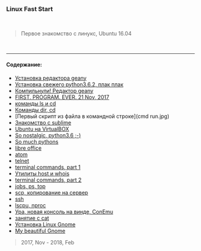 ### Linux Fast Start


<br>


> Первое знакомство с линукс, Ubuntu 16.04


<br>

___


#### Содержание:

+ [Установка редактора geany](install_geany.jpg)
+ [Установка свежего python3.6.2, плак плак](install_python.jpg)
+ [Компильнули! Редактор geany](geany.jpg)
+ [FIRST. PROGRAM. EVER. 21 Nov, 2017](first_programm.jpg)
+ [команды ls и cd](LS_CD.jpg)
+ [Команды dir, cd](DIR_CD.jpg)
+ [Первый скрипт из файла в командной строке](cmd run.jpg)
+ [Знакомство с sublime](sublime.jpg)
+ [Ubuntu на VirtualBOX](book12_1.jpg)
+ [So nostalgic, python3.6 ;-)](book12_2.jpg)
+ [So much pythons](terminal_run.jpg)
+ [libre office](ubuntu_001.jpg)
+ [atom](ubuntu_002.jpg)
+ [telnet](terminal_telnet.jpg)
+ [terminal commands, part 1](ubuntu_003.jpg)
+ [Утилиты host и whois](terminal_commands_001.jpg)
+ [terminal commands, part 2](ubuntu_004.jpg)
+ [jobs, ps, top](ubuntu_007.jpg)
+ [scp, копирование на сервер](ubuntu_006.jpg)
+ [ssh](ubuntu_005.jpg)
+ [lscpu, nproc](ubuntu_008.jpg)
+ [Ура, новая консоль на винде, ConEmu](bash001.jpg)
+ [занятие с cat](bash002.jpg)
+ [Установка Linux Gnome](Gnome01.jpg)
+ [My beautiful Gnome](gnome_02.png)


> 2017, Nov - 2018, Feb

